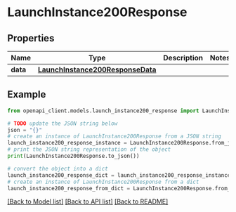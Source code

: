 # LaunchInstance200Response


## Properties

Name | Type | Description | Notes
------------ | ------------- | ------------- | -------------
**data** | [**LaunchInstance200ResponseData**](LaunchInstance200ResponseData.md) |  | 

## Example

```python
from openapi_client.models.launch_instance200_response import LaunchInstance200Response

# TODO update the JSON string below
json = "{}"
# create an instance of LaunchInstance200Response from a JSON string
launch_instance200_response_instance = LaunchInstance200Response.from_json(json)
# print the JSON string representation of the object
print(LaunchInstance200Response.to_json())

# convert the object into a dict
launch_instance200_response_dict = launch_instance200_response_instance.to_dict()
# create an instance of LaunchInstance200Response from a dict
launch_instance200_response_from_dict = LaunchInstance200Response.from_dict(launch_instance200_response_dict)
```
[[Back to Model list]](../README.md#documentation-for-models) [[Back to API list]](../README.md#documentation-for-api-endpoints) [[Back to README]](../README.md)


